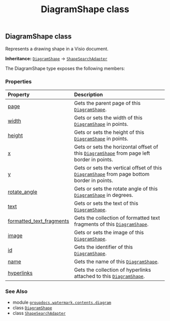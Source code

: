 ﻿---
title: DiagramShape class
second_title: GroupDocs.Watermark for Python via .NET API References
description: 
type: docs
url: /python-net/groupdocs.watermark.contents.diagram/diagramshape/
is_root: false
weight: 100
---

## DiagramShape class

Represents a drawing shape in a Visio document.



**Inheritance:** [`DiagramShape`](/watermark/python-net/groupdocs.watermark.contents.diagram/diagramshape) → 
[`ShapeSearchAdapter`](/watermark/python-net/groupdocs.watermark.search/shapesearchadapter)



The DiagramShape type exposes the following members:

### Properties
| Property | Description |
| :- | :- |
| [page](/watermark/python-net/groupdocs.watermark.contents.diagram/diagramshape/page) | Gets the parent page of this [`DiagramShape`](/watermark/python-net/groupdocs.watermark.contents.diagram/diagramshape). |
| [width](/watermark/python-net/groupdocs.watermark.contents.diagram/diagramshape/width) | Gets or sets the width of this [`DiagramShape`](/watermark/python-net/groupdocs.watermark.contents.diagram/diagramshape) in points. |
| [height](/watermark/python-net/groupdocs.watermark.contents.diagram/diagramshape/height) | Gets or sets the height of this [`DiagramShape`](/watermark/python-net/groupdocs.watermark.contents.diagram/diagramshape) in points. |
| [x](/watermark/python-net/groupdocs.watermark.contents.diagram/diagramshape/x) | Gets or sets the horizontal offset of this [`DiagramShape`](/watermark/python-net/groupdocs.watermark.contents.diagram/diagramshape) from page left border in points. |
| [y](/watermark/python-net/groupdocs.watermark.contents.diagram/diagramshape/y) | Gets or sets the vertical offset of this [`DiagramShape`](/watermark/python-net/groupdocs.watermark.contents.diagram/diagramshape) from page bottom border in points. |
| [rotate_angle](/watermark/python-net/groupdocs.watermark.contents.diagram/diagramshape/rotate_angle) | Gets or sets the rotate angle of this [`DiagramShape`](/watermark/python-net/groupdocs.watermark.contents.diagram/diagramshape) in degrees. |
| [text](/watermark/python-net/groupdocs.watermark.contents.diagram/diagramshape/text) | Gets or sets the text of this [`DiagramShape`](/watermark/python-net/groupdocs.watermark.contents.diagram/diagramshape). |
| [formatted_text_fragments](/watermark/python-net/groupdocs.watermark.contents.diagram/diagramshape/formatted_text_fragments) | Gets the collection of formatted text fragments of this [`DiagramShape`](/watermark/python-net/groupdocs.watermark.contents.diagram/diagramshape). |
| [image](/watermark/python-net/groupdocs.watermark.contents.diagram/diagramshape/image) | Gets or sets the image of this [`DiagramShape`](/watermark/python-net/groupdocs.watermark.contents.diagram/diagramshape). |
| [id](/watermark/python-net/groupdocs.watermark.contents.diagram/diagramshape/id) | Gets the identifier of this [`DiagramShape`](/watermark/python-net/groupdocs.watermark.contents.diagram/diagramshape). |
| [name](/watermark/python-net/groupdocs.watermark.contents.diagram/diagramshape/name) | Gets the name of this [`DiagramShape`](/watermark/python-net/groupdocs.watermark.contents.diagram/diagramshape). |
| [hyperlinks](/watermark/python-net/groupdocs.watermark.contents.diagram/diagramshape/hyperlinks) | Gets the collection of hyperlinks attached to this [`DiagramShape`](/watermark/python-net/groupdocs.watermark.contents.diagram/diagramshape). |



### See Also
* module [`groupdocs.watermark.contents.diagram`](..)
* class [`DiagramShape`](/watermark/python-net/groupdocs.watermark.contents.diagram/diagramshape)
* class [`ShapeSearchAdapter`](/watermark/python-net/groupdocs.watermark.search/shapesearchadapter)
